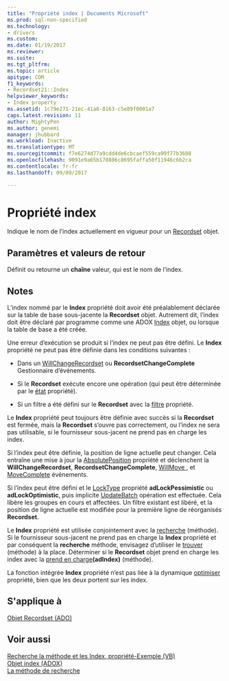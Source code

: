 ```yaml
---
title: "Propriété index | Documents Microsoft"
ms.prod: sql-non-specified
ms.technology:
- drivers
ms.custom: 
ms.date: 01/19/2017
ms.reviewer: 
ms.suite: 
ms.tgt_pltfrm: 
ms.topic: article
apitype: COM
f1_keywords:
- Recordset21::Index
helpviewer_keywords:
- Index property
ms.assetid: 1c79e271-21ec-41a8-8163-c5e89f0001a7
caps.latest.revision: 11
author: MightyPen
ms.author: genemi
manager: jhubbard
ms.workload: Inactive
ms.translationtype: MT
ms.sourcegitcommit: f7e6274d77a9cdd4de6cbcaef559ca99f77b3608
ms.openlocfilehash: 9091e9a65b178806c8695faffa50f11946c6b2ca
ms.contentlocale: fr-fr
ms.lasthandoff: 09/09/2017

---
```

# <a name="index-property"></a>Propriété index
Indique le nom de l’index actuellement en vigueur pour un [Recordset](../../../ado/reference/ado-api/recordset-object-ado.md) objet.  
  
## <a name="settings-and-return-values"></a>Paramètres et valeurs de retour  
 Définit ou retourne un **chaîne** valeur, qui est le nom de l’index.  
  
## <a name="remarks"></a>Notes  
 L’index nommé par le **Index** propriété doit avoir été préalablement déclarée sur la table de base sous-jacente la **Recordset** objet. Autrement dit, l’index doit être déclaré par programme comme une ADOX [Index](../../../ado/reference/adox-api/index-object-adox.md) objet, ou lorsque la table de base a été créée.  
  
 Une erreur d’exécution se produit si l’index ne peut pas être défini. Le **Index** propriété ne peut pas être définie dans les conditions suivantes :  
  
-   Dans un [WillChangeRecordset](../../../ado/reference/ado-api/willchangerecordset-and-recordsetchangecomplete-events-ado.md) ou **RecordsetChangeComplete** Gestionnaire d’événements.  
  
-   Si le **Recordset** exécute encore une opération (qui peut être déterminée par le [état](../../../ado/reference/ado-api/state-property-ado.md) propriété).  
  
-   Si un filtre a été défini sur le **Recordset** avec la [filtre](../../../ado/reference/ado-api/filter-property.md) propriété.  
  
 Le **Index** propriété peut toujours être définie avec succès si la **Recordset** est fermée, mais la **Recordset** s’ouvre pas correctement, ou l’index ne sera pas utilisable, si le fournisseur sous-jacent ne prend pas en charge les index.  
  
 Si l’index peut être définie, la position de ligne actuelle peut changer. Cela entraîne une mise à jour la [AbsolutePosition](../../../ado/reference/ado-api/absoluteposition-property-ado.md) propriété et déclenchent la **WillChangeRecordset**, **RecordsetChangeComplete**, [WillMove ](../../../ado/reference/ado-api/willmove-and-movecomplete-events-ado.md), et [MoveComplete](../../../ado/reference/ado-api/willmove-and-movecomplete-events-ado.md) événements.  
  
 Si l’index peut être défini et le [LockType](../../../ado/reference/ado-api/locktype-property-ado.md) propriété **adLockPessimistic** ou **adLockOptimistic**, puis implicite [UpdateBatch](../../../ado/reference/ado-api/updatebatch-method.md) opération est effectuée. Cela libère les groupes en cours et affectées. Un filtre existant est libéré, et la position de ligne actuelle est modifiée pour la première ligne de réorganisés **Recordset**.  
  
 Le **Index** propriété est utilisée conjointement avec la [recherche](../../../ado/reference/ado-api/seek-method.md) (méthode). Si le fournisseur sous-jacent ne prend pas en charge la **Index** propriété et par conséquent la **recherche** méthode, envisagez d’utiliser le [trouver](../../../ado/reference/ado-api/find-method-ado.md) (méthode) à la place. Déterminer si le **Recordset** objet prend en charge les index avec la [prend en charge](../../../ado/reference/ado-api/supports-method.md)**(adIndex)** (méthode).  
  
 La fonction intégrée **Index** propriété n’est pas liée à la dynamique [optimiser](../../../ado/reference/ado-api/optimize-property-dynamic-ado.md) propriété, bien que les deux portent sur les index.  
  
## <a name="applies-to"></a>S'applique à  
 [Objet Recordset (ADO)](../../../ado/reference/ado-api/recordset-object-ado.md)  
  
## <a name="see-also"></a>Voir aussi  
 [Recherche la méthode et les Index, propriété-Exemple (VB)](../../../ado/reference/ado-api/seek-method-and-index-property-example-vb.md)   
 [Objet index (ADOX)](../../../ado/reference/adox-api/index-object-adox.md)   
 [La méthode de recherche](../../../ado/reference/ado-api/seek-method.md)

